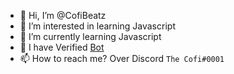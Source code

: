 - 👋 Hi, I’m @CofiBeatz
- 👀 I’m interested in learning Javascript
- 🌱 I’m currently learning Javascript
- 🤖 I have Verified [Bot](https://top.gg/bot/736260472663179375)
- 📫 How to reach me? Over Discord `The Cofi#0001`

<!---
CofiBeatz/CofiBeatz is a ✨ special ✨ repository because its `README.md` (this file) appears on your GitHub profile.
You can click the Preview link to take a look at your changes.
--->

